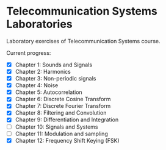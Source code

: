 # Telecommunication Systems Laboratories
Laboratory exercises of Telecommunication Systems course.

Current progress:
- [x] Chapter 1: Sounds and Signals
- [x] Chapter 2: Harmonics
- [x] Chapter 3: Non-periodic signals
- [x] Chapter 4: Noise
- [x] Chapter 5: Autocorrelation
- [x] Chapter 6: Discrete Cosine Transform
- [x] Chapter 7: Discrete Fourier Transform
- [x] Chapter 8: Filtering and Convolution
- [x] Chapter 9: Differentiation and Integration
- [ ] Chapter 10: Signals and Systems
- [ ] Chapter 11: Modulation and sampling
- [x] Chapter 12: Frequency Shift Keying (FSK) 
